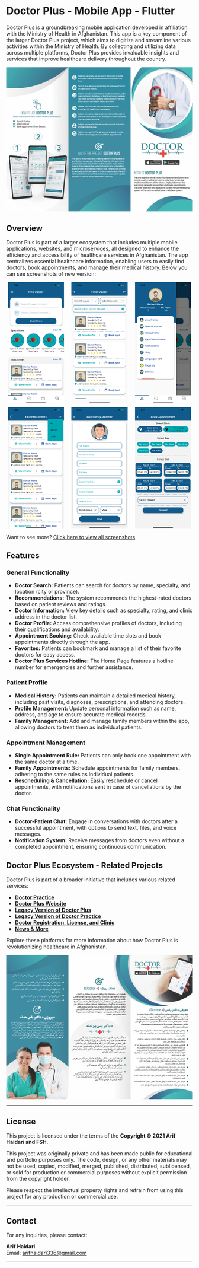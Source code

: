 # Doctor Plus - Mobile App - Flutter

Doctor Plus is a groundbreaking mobile application developed in affiliation with the Ministry of Health in Afghanistan. This app is a key component of the larger Doctor Plus project, which aims to digitize and streamline various activities within the Ministry of Health. By collecting and utilizing data across multiple platforms, Doctor Plus provides invaluable insights and services that improve healthcare delivery throughout the country.

![App Brochure](doctor_plus_english.jpg)

## Overview

Doctor Plus is part of a larger ecosystem that includes multiple mobile applications, websites, and microservices, all designed to enhance the efficiency and accessibility of healthcare services in Afghanistan. The app centralizes essential healthcare information, enabling users to easily find doctors, book appointments, and manage their medical history.
Below you can see screenshots of new version:

<div style="display: flex; flex-wrap: wrap; gap: 10px; justify-content: space-around;">

  <img src="screenshots/1.png" alt="Homepage" width="30%">
  
  <img src="screenshots/2.png" alt="find doctor" width="30%">
  
  <img src="screenshots/3.png" alt="favorite doctor" width="30%">

  <img src="screenshots/4.png" alt="function" width="30%">
  
  <img src="screenshots/5.png" alt="Chart" width="30%">
  
  <img src="screenshots/6.png" alt="" width="30%">

</div>

Want to see more? [Click here to view all screenshots](https://github.com/arifhaidari/doctor_plus/tree/main/screenshots)

## Features

### General Functionality

- **Doctor Search:** Patients can search for doctors by name, specialty, and location (city or province).
- **Recommendations:** The system recommends the highest-rated doctors based on patient reviews and ratings.
- **Doctor Information:** View key details such as specialty, rating, and clinic address in the doctor list.
- **Doctor Profile:** Access comprehensive profiles of doctors, including their qualifications and availability.
- **Appointment Booking:** Check available time slots and book appointments directly through the app.
- **Favorites:** Patients can bookmark and manage a list of their favorite doctors for easy access.
- **Doctor Plus Services Hotline:** The Home Page features a hotline number for emergencies and further assistance.

### Patient Profile

- **Medical History:** Patients can maintain a detailed medical history, including past visits, diagnoses, prescriptions, and attending doctors.
- **Profile Management:** Update personal information such as name, address, and age to ensure accurate medical records.
- **Family Management:** Add and manage family members within the app, allowing doctors to treat them as individual patients.

### Appointment Management

- **Single Appointment Rule:** Patients can only book one appointment with the same doctor at a time.
- **Family Appointments:** Schedule appointments for family members, adhering to the same rules as individual patients.
- **Rescheduling & Cancellation:** Easily reschedule or cancel appointments, with notifications sent in case of cancellations by the doctor.

### Chat Functionality

- **Doctor-Patient Chat:** Engage in conversations with doctors after a successful appointment, with options to send text, files, and voice messages.
- **Notification System:** Receive messages from doctors even without a completed appointment, ensuring continuous communication.

## Doctor Plus Ecosystem - Related Projects

Doctor Plus is part of a broader initiative that includes various related services:

- **[Doctor Practice](https://github.com/arifhaidari/doctor_practice)**
- **[Doctor Plus Website](https://github.com/arifhaidari/doctor_plus_web)**
- **[Legacy Version of Doctor Plus](https://github.com/arifhaidari/legacy_doctor_plus)**
- **[Legacy Version of Doctor Practice](https://github.com/arifhaidari/legacy_doctor_practice)**
- **[Doctor Registration, License, and Clinic](#)**
- **[News & More](#)**

Explore these platforms for more information about how Doctor Plus is revolutionizing healthcare in Afghanistan.

![App Brochure1](doctor_plus_persian.jpg)

---

## License

This project is licensed under the terms of the **Copyright © 2021 Arif Haidari and FSH**.

This project was originally private and has been made public for educational and portfolio purposes only. The code, design, or any other materials may not be used, copied, modified, merged, published, distributed, sublicensed, or sold for production or commercial purposes without explicit permission from the copyright holder.

Please respect the intellectual property rights and refrain from using this project for any production or commercial use.

---

## Contact

For any inquiries, please contact:

**Arif Haidari**  
Email: [arifhaidari336@gmail.com](mailto:arifhaidari336@gmail.com)

---
